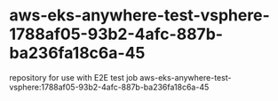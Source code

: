 # aws-eks-anywhere-test-vsphere-1788af05-93b2-4afc-887b-ba236fa18c6a-45
repository for use with E2E test job aws-eks-anywhere-test-vsphere:1788af05-93b2-4afc-887b-ba236fa18c6a-45
